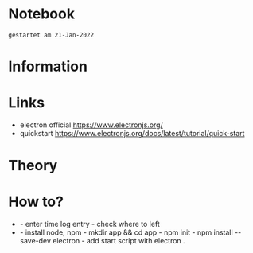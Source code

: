 # Notebook
`gestartet am 21-Jan-2022`  

# Information

# Links
- electron official
    https://www.electronjs.org/
- quickstart
    https://www.electronjs.org/docs/latest/tutorial/quick-start

# Theory

# How to?
- <start to work>
    - enter time log entry
    - check where to left

- <getting started>
    - install node; npm
    - mkdir app && cd app
    - npm init
    - npm install --save-dev electron
    - add start script with electron . 